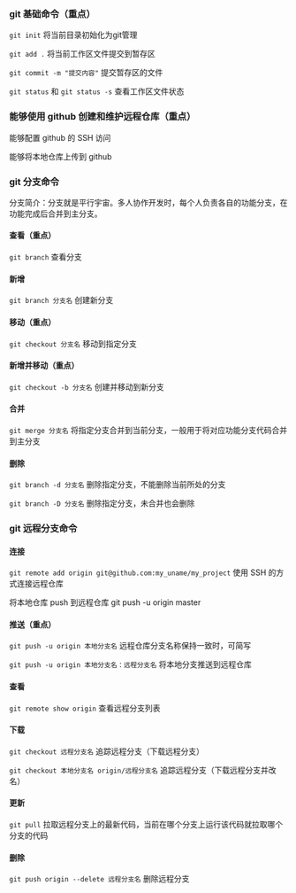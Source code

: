 ### git 基础命令（重点）

`git init` 将当前目录初始化为git管理

`git add .` 将当前工作区文件提交到暂存区

`git commit -m "提交内容"` 提交暂存区的文件

`git status` 和 `git status -s` 查看工作区文件状态

### 能够使用 github 创建和维护远程仓库（重点）
能够配置 github 的 SSH 访问

能够将本地仓库上传到 github

### git 分支命令
分支简介：分支就是平行宇宙。多人协作开发时，每个人负责各自的功能分支，在功能完成后合并到主分支。

#### 查看（重点）
`git branch` 查看分支

#### 新增
`git branch 分支名` 创建新分支

#### 移动（重点）
`git checkout 分支名` 移动到指定分支

#### 新增并移动（重点）
`git checkout -b 分支名` 创建并移动到新分支

#### 合并
`git merge 分支名` 将指定分支合并到当前分支，一般用于将对应功能分支代码合并到主分支

#### 删除
`git branch -d 分支名` 删除指定分支，不能删除当前所处的分支

`git branch -D 分支名` 删除指定分支，未合并也会删除

### git 远程分支命令

#### 连接
`git remote add origin git@github.com:my_uname/my_project` 使用 SSH 的方式连接远程仓库 

将本地仓库 push 到远程仓库 git push -u origin master

#### 推送（重点）
`git push -u origin 本地分支名` 远程仓库分支名称保持一致时，可简写

`git push -u origin 本地分支名：远程分支名` 将本地分支推送到远程仓库


#### 查看
`git remote show origin` 查看远程分支列表

#### 下载
`git checkout 远程分支名` 追踪远程分支（下载远程分支）

`git checkout 本地分支名 origin/远程分支名` 追踪远程分支（下载远程分支并改名）

#### 更新
`git pull` 拉取远程分支上的最新代码，当前在哪个分支上运行该代码就拉取哪个分支的代码

#### 删除
`git push origin --delete 远程分支名` 删除远程分支
